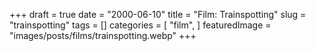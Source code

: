 +++
draft = true
date = "2000-06-10"
title = "Film: Trainspotting"
slug = "trainspotting"
tags = []
categories = [
    "film",
]
featuredImage = "images/posts/films/trainspotting.webp"
+++

